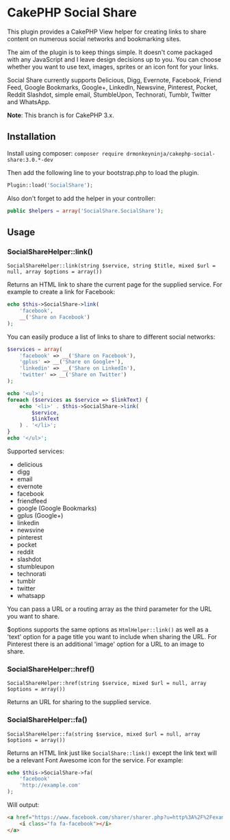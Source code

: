 CakePHP Social Share
====================

This plugin provides a CakePHP View helper for creating links to share content on numerous social networks and bookmarking sites.

The aim of the plugin is to keep things simple. It doesn't come packaged with any JavaScript and I leave design decisions up to you. You can choose whether you want to use text, images, sprites or an icon font for your links.

Social Share currently supports Delicious, Digg, Evernote, Facebook, Friend Feed, Google Bookmarks, Google+, LinkedIn, Newsvine, Pinterest, Pocket, Reddit Slashdot, simple email, StumbleUpon, Technorati, Tumblr, Twitter and WhatsApp.

**Note**: This branch is for CakePHP 3.x.

Installation
------------

Install using composer: `composer require drmonkeyninja/cakephp-social-share:3.0.*-dev`

Then add the following line to your bootstrap.php to load the plugin.
```php
Plugin::load('SocialShare');
```

Also don't forget to add the helper in your controller:
```php
public $helpers = array('SocialShare.SocialShare');
```

Usage
-----

### SocialShareHelper::link()
```
SocialShareHelper::link(string $service, string $title, mixed $url = null, array $options = array())
```

Returns an HTML link to share the current page for the supplied service. For example to create a link for Facebook:
```php
echo $this->SocialShare->link(
	'facebook',
	__('Share on Facebook')
);
```

You can easily produce a list of links to share to different social networks:
```php
$services = array(
	'facebook' => __('Share on Facebook'),
	'gplus' => __('Share on Google+'),
	'linkedin' => __('Share on LinkedIn'),
	'twitter' => __('Share on Twitter')
);

echo '<ul>';
foreach ($services as $service => $linkText) {
	echo '<li>' . $this->SocialShare->link(
		$service,
		$linkText
	) . '</li>';
}
echo '</ul>';
```

Supported services:

* delicious
* digg
* email
* evernote
* facebook
* friendfeed
* google (Google Bookmarks)
* gplus (Google+)
* linkedin
* newsvine
* pinterest
* pocket
* reddit
* slashdot
* stumbleupon
* technorati
* tumblr
* twitter
* whatsapp

You can pass a URL or a routing array as the third parameter for the URL you want to share.

$options supports the same options as `HtmlHelper::link()` as well as a 'text' option for a page title you want to include when sharing the URL. For Pinterest there is an additional 'image' option for a URL to an image to share.

### SocialShareHelper::href()
```
SocialShareHelper::href(string $service, mixed $url = null, array $options = array())
```

Returns an URL for sharing to the supplied service.

### SocialShareHelper::fa()
```
SocialShareHelper::fa(string $service, mixed $url = null, array $options = array())
```

Returns an HTML link just like `SocialShare::link()` except the link text will be a relevant Font Awesome icon for the service.
For example:
```php
echo $this->SocialShare->fa(
	'facebook'
	'http://example.com'
);
```
Will output:
```html
<a href="https://www.facebook.com/sharer/sharer.php?u=http%3A%2F%2Fexample.com">
	<i class="fa fa-facebook"></i>
</a>
```
